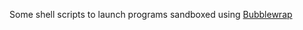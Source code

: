Some shell scripts to launch programs sandboxed using [Bubblewrap](https://github.com/containers/bubblewrap)
